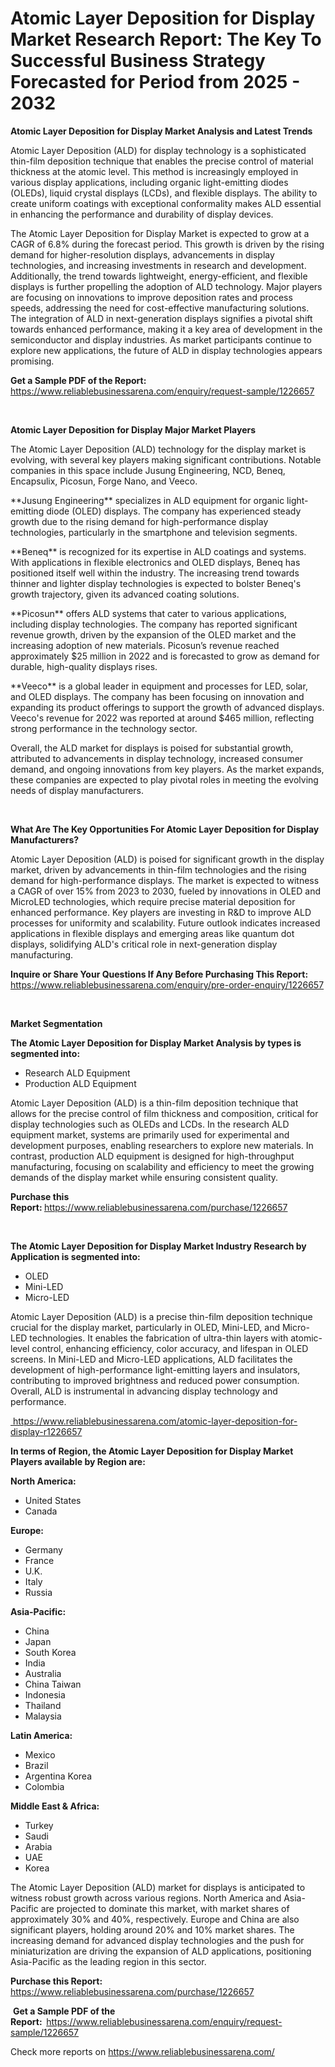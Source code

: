<p><h1>Atomic Layer Deposition for Display Market Research Report: The Key To Successful Business Strategy Forecasted for Period from 2025 - 2032</h1></p><p><strong>Atomic Layer Deposition for Display Market Analysis and Latest Trends</strong></p>
<p><p>Atomic Layer Deposition (ALD) for display technology is a sophisticated thin-film deposition technique that enables the precise control of material thickness at the atomic level. This method is increasingly employed in various display applications, including organic light-emitting diodes (OLEDs), liquid crystal displays (LCDs), and flexible displays. The ability to create uniform coatings with exceptional conformality makes ALD essential in enhancing the performance and durability of display devices.</p><p>The Atomic Layer Deposition for Display Market is expected to grow at a CAGR of 6.8% during the forecast period. This growth is driven by the rising demand for higher-resolution displays, advancements in display technologies, and increasing investments in research and development. Additionally, the trend towards lightweight, energy-efficient, and flexible displays is further propelling the adoption of ALD technology. Major players are focusing on innovations to improve deposition rates and process speeds, addressing the need for cost-effective manufacturing solutions. The integration of ALD in next-generation displays signifies a pivotal shift towards enhanced performance, making it a key area of development in the semiconductor and display industries. As market participants continue to explore new applications, the future of ALD in display technologies appears promising.</p></p>
<p><strong>Get a Sample PDF of the Report:&nbsp;</strong> <a href="https://www.reliablebusinessarena.com/enquiry/request-sample/1226657?utm_campaign=3218&utm_medium=2&utm_source=Github&utm_content=ia&utm_term=06042025&utm_id=atomic-layer-deposition-for-display">https://www.reliablebusinessarena.com/enquiry/request-sample/1226657</a></p>
<p>&nbsp;</p>
<p><strong>Atomic Layer Deposition for Display Major Market Players</strong></p>
<p><p>The Atomic Layer Deposition (ALD) technology for the display market is evolving, with several key players making significant contributions. Notable companies in this space include Jusung Engineering, NCD, Beneq, Encapsulix, Picosun, Forge Nano, and Veeco.</p><p>**Jusung Engineering** specializes in ALD equipment for organic light-emitting diode (OLED) displays. The company has experienced steady growth due to the rising demand for high-performance display technologies, particularly in the smartphone and television segments.</p><p>**Beneq** is recognized for its expertise in ALD coatings and systems. With applications in flexible electronics and OLED displays, Beneq has positioned itself well within the industry. The increasing trend towards thinner and lighter display technologies is expected to bolster Beneq's growth trajectory, given its advanced coating solutions.</p><p>**Picosun** offers ALD systems that cater to various applications, including display technologies. The company has reported significant revenue growth, driven by the expansion of the OLED market and the increasing adoption of new materials. Picosun’s revenue reached approximately $25 million in 2022 and is forecasted to grow as demand for durable, high-quality displays rises.</p><p>**Veeco** is a global leader in equipment and processes for LED, solar, and OLED displays. The company has been focusing on innovation and expanding its product offerings to support the growth of advanced displays. Veeco's revenue for 2022 was reported at around $465 million, reflecting strong performance in the technology sector.</p><p>Overall, the ALD market for displays is poised for substantial growth, attributed to advancements in display technology, increased consumer demand, and ongoing innovations from key players. As the market expands, these companies are expected to play pivotal roles in meeting the evolving needs of display manufacturers.</p></p>
<p>&nbsp;</p>
<p><strong>What Are The Key Opportunities For Atomic Layer Deposition for Display Manufacturers?</strong></p>
<p><p>Atomic Layer Deposition (ALD) is poised for significant growth in the display market, driven by advancements in thin-film technologies and the rising demand for high-performance displays. The market is expected to witness a CAGR of over 15% from 2023 to 2030, fueled by innovations in OLED and MicroLED technologies, which require precise material deposition for enhanced performance. Key players are investing in R&D to improve ALD processes for uniformity and scalability. Future outlook indicates increased applications in flexible displays and emerging areas like quantum dot displays, solidifying ALD's critical role in next-generation display manufacturing.</p></p>
<p><strong>Inquire or Share Your Questions If Any Before Purchasing This Report:</strong> <a href="https://www.reliablebusinessarena.com/enquiry/pre-order-enquiry/1226657?utm_campaign=3218&utm_medium=2&utm_source=Github&utm_content=ia&utm_term=06042025&utm_id=atomic-layer-deposition-for-display">https://www.reliablebusinessarena.com/enquiry/pre-order-enquiry/1226657</a></p>
<p>&nbsp;</p>
<p><strong>Market Segmentation</strong></p>
<p><strong>The Atomic Layer Deposition for Display Market Analysis by types is segmented into:</strong></p>
<p><ul><li>Research ALD Equipment</li><li>Production ALD Equipment</li></ul></p>
<p><p>Atomic Layer Deposition (ALD) is a thin-film deposition technique that allows for the precise control of film thickness and composition, critical for display technologies such as OLEDs and LCDs. In the research ALD equipment market, systems are primarily used for experimental and development purposes, enabling researchers to explore new materials. In contrast, production ALD equipment is designed for high-throughput manufacturing, focusing on scalability and efficiency to meet the growing demands of the display market while ensuring consistent quality.</p></p>
<p><strong>Purchase this Report:&nbsp;</strong><a href="https://www.reliablebusinessarena.com/purchase/1226657?utm_campaign=3218&utm_medium=2&utm_source=Github&utm_content=ia&utm_term=06042025&utm_id=atomic-layer-deposition-for-display">https://www.reliablebusinessarena.com/purchase/1226657</a></p>
<p>&nbsp;</p>
<p><strong>The Atomic Layer Deposition for Display Market Industry Research by Application is segmented into:</strong></p>
<p><ul><li>OLED</li><li>Mini-LED</li><li>Micro-LED</li></ul></p>
<p><p>Atomic Layer Deposition (ALD) is a precise thin-film deposition technique crucial for the display market, particularly in OLED, Mini-LED, and Micro-LED technologies. It enables the fabrication of ultra-thin layers with atomic-level control, enhancing efficiency, color accuracy, and lifespan in OLED screens. In Mini-LED and Micro-LED applications, ALD facilitates the development of high-performance light-emitting layers and insulators, contributing to improved brightness and reduced power consumption. Overall, ALD is instrumental in advancing display technology and performance.</p></p>
<p><a href="https://www.reliablebusinessarena.com/atomic-layer-deposition-for-display-r1226657?utm_campaign=3218&utm_medium=2&utm_source=Github&utm_content=ia&utm_term=06042025&utm_id=atomic-layer-deposition-for-display">&nbsp;https://www.reliablebusinessarena.com/atomic-layer-deposition-for-display-r1226657</a></p>
<p><strong>In terms of Region, the Atomic Layer Deposition for Display Market Players available by Region are:</strong></p>
<p>
    <p> <strong> North America: </strong>
        <ul>
            <li>United States</li>
            <li>Canada</li>
        </ul>
        </p> 
    <p> <strong> Europe: </strong>
        <ul>
            <li>Germany</li>
            <li>France</li>
            <li>U.K.</li>
            <li>Italy</li>
            <li>Russia</li>
        </ul>
        </p> 
    <p> <strong> Asia-Pacific: </strong>
        <ul>
            <li>China</li>
            <li>Japan</li>
            <li>South Korea</li>
            <li>India</li>
            <li>Australia</li>
            <li>China Taiwan</li>
            <li>Indonesia</li>
            <li>Thailand</li>
            <li>Malaysia</li>
        </ul>
        </p> 
    <p> <strong> Latin America: </strong>
        <ul>
            <li>Mexico</li>
            <li>Brazil</li>
            <li>Argentina Korea</li>
            <li>Colombia</li>
        </ul>
        </p> 
    <p> <strong> Middle East & Africa: </strong>
        <ul>
            <li>Turkey</li>
            <li>Saudi</li>
            <li>Arabia</li>
            <li>UAE</li>
            <li>Korea</li>
        </ul>
    </p>
    </p>
<p><p>The Atomic Layer Deposition (ALD) market for displays is anticipated to witness robust growth across various regions. North America and Asia-Pacific are projected to dominate this market, with market shares of approximately 30% and 40%, respectively. Europe and China are also significant players, holding around 20% and 10% market shares. The increasing demand for advanced display technologies and the push for miniaturization are driving the expansion of ALD applications, positioning Asia-Pacific as the leading region in this sector.</p></p>
<p><strong>Purchase this Report: </strong><a href="https://www.reliablebusinessarena.com/purchase/1226657?utm_campaign=3218&utm_medium=2&utm_source=Github&utm_content=ia&utm_term=06042025&utm_id=atomic-layer-deposition-for-display">https://www.reliablebusinessarena.com/purchase/1226657</a></p>
<p>&nbsp;<strong>Get a Sample PDF of the Report:&nbsp;&nbsp;</strong><a href="https://www.reliablebusinessarena.com/enquiry/request-sample/1226657?utm_campaign=3218&utm_medium=2&utm_source=Github&utm_content=ia&utm_term=06042025&utm_id=atomic-layer-deposition-for-display">https://www.reliablebusinessarena.com/enquiry/request-sample/1226657</a></p>
<p><strong></strong></p>
<p>Check more reports on <a href="https://www.reliablebusinessarena.com/?utm_campaign=3218&utm_medium=2&utm_source=Github&utm_content=ia&utm_term=06042025&utm_id=atomic-layer-deposition-for-display">https://www.reliablebusinessarena.com/</a></p>